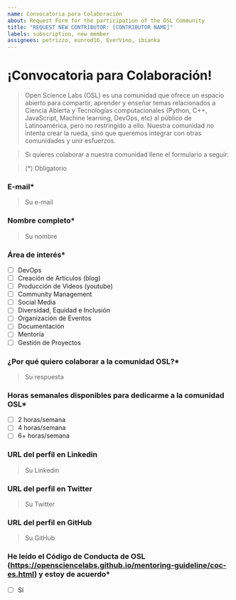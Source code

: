 ```yaml
---
name: Convocatoria para Colaboración
about: Request Form for the participation of the OSL Community
title: "REQUEST NEW CONTRIBUTOR: [CONTRIBUTOR NAME]" 
labels: subscription, new member
assignees: petrizzo, eunrod16, EverVino, ibianka
---
```


# ¡Convocatoria para Colaboración!

> Open Science Labs (OSL) es una comunidad que ofrece un espacio abierto para compartir, aprender y enseñar temas relacionados a Ciencia Abierta y Tecnologías computacionales (Python, C++, JavaScript, Machine learning, DevOps, etc) al público de Latinoamérica, pero no restringido a ello. Nuestra comunidad no intenta crear la rueda, sino que queremos integrar con otras comunidades y unir esfuerzos. 

> Si quieres colaborar a nuestra comunidad llene el formulario a seguir:

> (*) Obligatorio

### E-mail*
> Su e-mail

### Nombre completo*
> Su nombre

### Área de interés*
- [ ] DevOps
- [ ] Creación de Artículos (blog)
- [ ] Producción de Videos (youtube)
- [ ] Community Management
- [ ] Social Media
- [ ] Diversidad, Equidad e Inclusión
- [ ] Organización de Eventos
- [ ] Documentación
- [ ] Mentoría
- [ ] Gestión de Proyectos

### ¿Por qué quiero colaborar a la comunidad OSL?*
> Su respuesta

### Horas semanales disponibles para dedicarme a la comunidad OSL*
- [ ] 2 horas/semana
- [ ] 4 horas/semana
- [ ] 6+ horas/semana

### URL del perfil en Linkedin
> Su Linkedin

### URL del perfil en Twitter
> Su Twitter

### URL del perfil en GitHub
> Su GitHub

### He leído el Código de Conducta de OSL (https://opensciencelabs.github.io/mentoring-guideline/coc-es.html) y estoy de acuerdo*
- [ ] Sí
